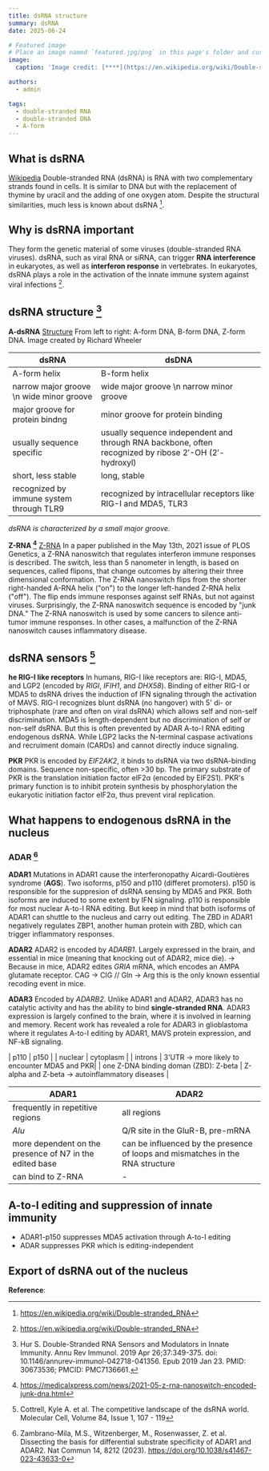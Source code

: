 ```yaml
---
title: dsRNA structure
summary: dsRNA
date: 2025-06-24

# Featured image
# Place an image named `featured.jpg/png` in this page's folder and customize its options here.
image:
  caption: 'Image credit: [****](https://en.wikipedia.org/wiki/Double-stranded_RNA#/media/File:Double-stranded_RNA.gif)'

authors:
  - admin

tags:
  - double-stranded RNA
  - double-stranded DNA
  - A-form
---
```


## What is dsRNA

[Wikipedia](https://en.wikipedia.org/wiki/Double-stranded_RNA)
Double-stranded RNA (dsRNA) is RNA with two complementary strands found in cells. It is similar to DNA but with the replacement of thymine by uracil and the adding of one oxygen atom. Despite the structural similarities, much less is known about dsRNA [^1].

## Why is dsRNA important
They form the genetic material of some viruses (double-stranded RNA viruses). dsRNA, such as viral RNA or siRNA, can trigger **RNA interference** in eukaryotes, as well as **interferon response** in vertebrates. In eukaryotes, dsRNA plays a role in the activation of the innate immune system against viral infections [^1].

## dsRNA structure [^2]
**A-dsRNA**
[Structure](structure.png)
From left to right: A-form DNA, B-form DNA, Z-form DNA. Image created by Richard Wheeler

| dsRNA | dsDNA |
| --- | --- |
| A-form helix | B-form helix |
| narrow major groove \n wide minor groove | wide major groove \n narrow minor groove |
| major groove for protein bindng | minor groove for protein binding |
| usually sequence specific | usually sequence independent and through RNA backbone, often recognized by ribose 2′-OH (2′-hydroxyl)  |
| short, less stable | long, stable |
| recognized by immune system through TLR9 | recognized by intracellular receptors like RIG-I and MDA5, TLR3 | 

*dsRNA is characterized by a small major groove.*

**Z-RNA [^3]**
[Z-RNA](Z-RNA.jpg)
In a paper published in the May 13th, 2021 issue of PLOS Genetics, a Z-RNA nanoswitch that regulates interferon immune responses is described. The switch, less than 5 nanometer in length, is based on sequences, called flipons, that change outcomes by altering their three dimensional conformation. The Z-RNA nanoswitch flips from the shorter right-handed A-RNA helix ("on") to the longer left-handed Z-RNA helix ("off"). The flip ends immune responses against self RNAs, but not against viruses. Surprisingly, the Z-RNA nanoswitch sequence is encoded by "junk DNA." The Z-RNA nanoswitch is used by some cancers to silence anti-tumor immune responses. In other cases, a malfunction of the Z-RNA nanoswitch causes inflammatory disease.


## dsRNA sensors [^4]
**he RIG-I like receptors**
In humans, RIG-I like receptors are: RIG-I, MDA5, and LGP2 (encoded by *RIGI*, *IFIH1*, and *DHX58*). Binding of either RIG-I or MDA5 to dsRNA drives the induction of IFN signaling through the activation of MAVS. 
RIG-I recognizes blunt dsRNA (no hangover) with 5' di- or triphosphate (rare and often on viral dsRNA) which allows self and non-self discrimination. 
MDA5 is length-dependent but no discrimination of self or non-self dsRNA. But this is often prevented by ADAR A-to-I RNA editing endogenous dsRNA.
While LGP2 lacks the N-terminal caspase activations and recruiment domain (CARDs) and cannot directly induce signaling. 

**PKR**
PKR is encoded by *EIF2AK2*, it binds to dsRNA via two dsRNA-binding domains. Sequence non-specific, often >30 bp. The primary substrate of PKR is the translation initiation factor eIF2α (encoded by EIF2S1). PKR's primary function is to inhibit protein synthesis by phosphorylation the eukaryotic initiation factor eIF2α, thus prevent viral replication. 

## What happens to endogenous dsRNA in the nucleus
### ADAR [^5]
**ADAR1**
Mutations in ADAR1 cause the interferonopathy Aicardi-Goutières syndrome (**AGS**). 
Two isoforms, p150 and p110 (differet promoters). p150 is responsible for the suppresion of dsRNA sensing by MDA5 and PKR. Both isoforms are induced to some extent by IFN signaling. p110 is responsible for most nuclear A-to-I RNA editing. But keep in mind that both isoforms of ADAR1 can shuttle to the nucleus and carry out editing.
The ZBD in ADAR1 negatively regulates ZBP1, another human protein with ZBD, which can trigger inflammatory responses.

**ADAR2**
ADAR2 is encoded by *ADARB1*. Largely expressed in the brain, and essential in mice (meaning that knocking out of ADAR2, mice die). -> Because in mice, ADAR2 edites *GRIA* mRNA, which encodes an AMPA glutamate receptor. CAG -> CIG // Gln -> Arg this is the only known essential recoding event in mice. 

**ADAR3**
Encoded by *ADARB2*. Unlike ADAR1 and ADAR2, ADAR3 has no catalytic activity and has the ability to bind **single-stranded RNA**. ADAR3 expression is largely confined to the brain, where it is involved in learning and memory. Recent work has revealed a role for ADAR3 in glioblastoma where it regulates A-to-I editing by ADAR1, MAVS protein expression, and NF-kB signaling. 

| p110 | p150 |
| nuclear | cytoplasm |
| introns | 3'UTR -> more likely to encounter MDA5 and PKR|
| one Z-DNA binding doman (ZBD): Z-beta | Z-alpha and Z-beta -> autoinflammatory diseases |



| ADAR1 | ADAR2 |
| --- | --- |
| frequently in repetitive regions | all regions |
| *Alu* | Q/R site in the GluR-B, pre-mRNA |
| more dependent on the presence of N7 in the edited base | can be influenced by the presence of loops and mismatches in the RNA structure |
| can bind to Z-RNA | - |

## A-to-I editing and suppression of innate immunity
- ADAR1-p150 suppresses MDA5 activation through A-to-I editing
- ADAR suppresses PKR which is editing-independent

## Export of dsRNA out of the nucleus

**Reference**:
[^1]: https://en.wikipedia.org/wiki/Double-stranded_RNA
[^2]: Hur S. Double-Stranded RNA Sensors and Modulators in Innate Immunity. Annu Rev Immunol. 2019 Apr 26;37:349-375. doi: 10.1146/annurev-immunol-042718-041356. Epub 2019 Jan 23. PMID: 30673536; PMCID: PMC7136661.
[^3]: https://medicalxpress.com/news/2021-05-z-rna-nanoswitch-encoded-junk-dna.html
[^4]: Cottrell, Kyle A. et al. The competitive landscape of the dsRNA world. Molecular Cell, Volume 84, Issue 1, 107 - 119
[^5]: Zambrano-Mila, M.S., Witzenberger, M., Rosenwasser, Z. et al. Dissecting the basis for differential substrate specificity of ADAR1 and ADAR2. Nat Commun 14, 8212 (2023). https://doi.org/10.1038/s41467-023-43633-0